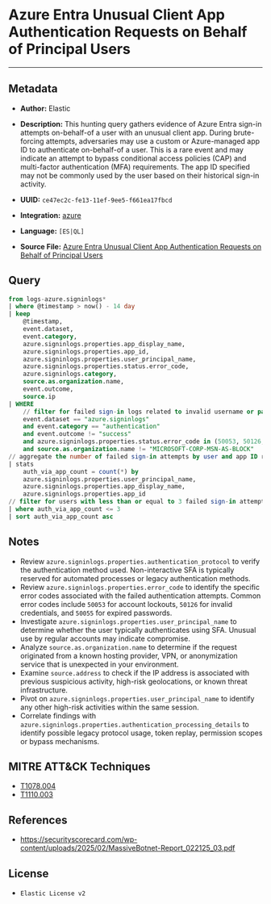 # Azure Entra Unusual Client App Authentication Requests on Behalf of Principal Users

---

## Metadata

- **Author:** Elastic
- **Description:** This hunting query gathers evidence of Azure Entra sign-in attempts on-behalf-of a user with an unusual client app. During brute-forcing attempts, adversaries may use a custom or Azure-managed app ID to authenticate on-behalf-of a user. This is a rare event and may indicate an attempt to bypass conditional access policies (CAP) and multi-factor authentication (MFA) requirements. The app ID specified may not be commonly used by the user based on their historical sign-in activity.

- **UUID:** `ce47ec2c-fe13-11ef-9ee5-f661ea17fbcd`
- **Integration:** [azure](https://docs.elastic.co/integrations/azure)
- **Language:** `[ES|QL]`
- **Source File:** [Azure Entra Unusual Client App Authentication Requests on Behalf of Principal Users](../queries/entra_unusual_client_app_auth_request_on_behalf_of_user.toml)

## Query

```sql
from logs-azure.signinlogs*
| where @timestamp > now() - 14 day
| keep
    @timestamp,
    event.dataset,
    event.category,
    azure.signinlogs.properties.app_display_name,
    azure.signinlogs.properties.app_id,
    azure.signinlogs.properties.user_principal_name,
    azure.signinlogs.properties.status.error_code,
    azure.signinlogs.category,
    source.as.organization.name,
    event.outcome,
    source.ip
| WHERE
    // filter for failed sign-in logs related to invalid username or password
    event.dataset == "azure.signinlogs"
    and event.category == "authentication"
    and event.outcome != "success"
    and azure.signinlogs.properties.status.error_code in (50053, 50126, 50055, 50056, 50064, 50144)
    and source.as.organization.name != "MICROSOFT-CORP-MSN-AS-BLOCK"
// aggregate the number of failed sign-in attempts by user and app ID reported
| stats
    auth_via_app_count = count(*) by
    azure.signinlogs.properties.user_principal_name,
    azure.signinlogs.properties.app_display_name,
    azure.signinlogs.properties.app_id
// filter for users with less than or equal to 3 failed sign-in attempts per app
| where auth_via_app_count <= 3
| sort auth_via_app_count asc
```

## Notes

- Review `azure.signinlogs.properties.authentication_protocol` to verify the authentication method used. Non-interactive SFA is typically reserved for automated processes or legacy authentication methods.
- Review `azure.signinlogs.properties.error_code` to identify the specific error codes associated with the failed authentication attempts. Common error codes include `50053` for account lockouts, `50126` for invalid credentials, and `50055` for expired passwords.
- Investigate `azure.signinlogs.properties.user_principal_name` to determine whether the user typically authenticates using SFA. Unusual use by regular accounts may indicate compromise.
- Analyze `source.as.organization.name` to determine if the request originated from a known hosting provider, VPN, or anonymization service that is unexpected in your environment.
- Examine `source.address` to check if the IP address is associated with previous suspicious activity, high-risk geolocations, or known threat infrastructure.
- Pivot on `azure.signinlogs.properties.user_principal_name` to identify any other high-risk activities within the same session.
- Correlate findings with `azure.signinlogs.properties.authentication_processing_details` to identify possible legacy protocol usage, token replay, permission scopes or bypass mechanisms.

## MITRE ATT&CK Techniques

- [T1078.004](https://attack.mitre.org/techniques/T1078/004)
- [T1110.003](https://attack.mitre.org/techniques/T1110/003)

## References

- https://securityscorecard.com/wp-content/uploads/2025/02/MassiveBotnet-Report_022125_03.pdf

## License

- `Elastic License v2`
